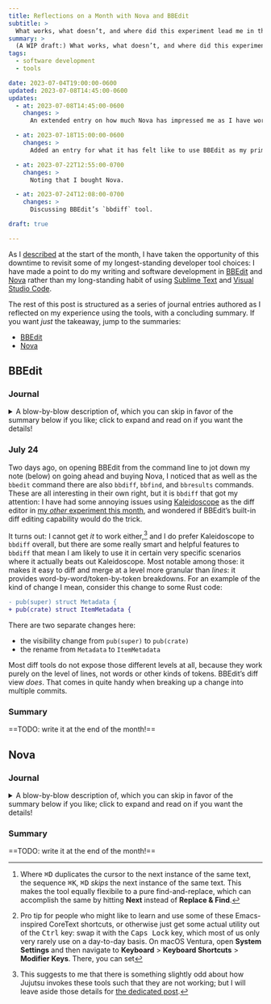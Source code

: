 ```yaml
---
title: Reflections on a Month with Nova and BBEdit
subtitle: >
  What works, what doesn’t, and where did this experiment lead me in the end?
summary: >
  (A WIP draft:) What works, what doesn’t, and where did this experiment lead me in the end?
tags:
  - software development
  - tools

date: 2023-07-04T19:00:00-0600
updated: 2023-07-08T14:45:00-0600
updates:
  - at: 2023-07-08T14:45:00-0600
    changes: >
      An extended entry on how much Nova has impressed me as I have worked basically exclusively with it on a Rust side project.

  - at: 2023-07-18T15:00:00-0600
    changes: >
      Added an entry for what it has felt like to use BBEdit as my primary “just for basic text work” editor for the past few weeks. Also switched (at least for now?) to using `<details>` tags for the journal sections.

  - at: 2023-07-22T12:55:00-0700
    changes: >
      Noting that I bought Nova.

  - at: 2023-07-24T12:08:00-0700
    changes: >
      Discussing BBEdit’s `bbdiff` tool.

draft: true

---
```


As I [described][blog] at the start of the month, I have taken the opportunity of this downtime to revisit some of my longest-standing developer tool choices: I have made a point to do my writing and software development in [BBEdit][bb] and [Nova][nova] rather than my long-standing habit of using [Sublime Text][st] and [Visual Studio Code][code].

[bb]: https://www.barebones.com/products/bbedit/
[blog]: https://v5.chriskrycho.com/journal/trying-bbedit-and-nova/
[code]: http://code.visualstudio.com/
[nova]: https://nova.app
[st]: https://www.sublimetext.com

The rest of this post is structured as a series of journal entries authored as I reflected on my experience using the tools, with a concluding summary. If you want *just* the takeaway, jump to the summaries:

- [BBEdit](#summary)
- [Nova](#summary-1)

## BBEdit

### Journal

<details><summary>A blow-by-blow description of, which you can skip in favor of the summary below if you like; click to expand and read on if you want the details!</summary>

#### July 4

BBEdit feels *quite* good as a writing tool. I initially tried working with it as a replacement for Code, and… it did not work out. That was apparent within a day. While it added support for language servers a few years ago, that approach is very clearly a second-class one in the editor, and things I take for granted when working in Code I could only sort of—very jankily—make work in BBEdit. Renames work well. Go to definition works decently. Finding all references… when it works, it’s nice, but it did not, in general, *work*.

Writing is a different story. As I noted at the end of the post in which I proclaimed my intention to do this, it feels really, *really* good. The editor is fast and snappy and gets out of my way, and all of its affordances are *native affordances*.

There is one key thing I miss from Sublime when using BBEdit as a primary authoring tool, though. Amusingly, it is the thing which sold everyone on Sublime all those years ago: multiple cursors. I end up using that feature extensively for fast text transformations that do not require doing an actual find and replace—not least because I can *choose* whether to include a given selection in Sublime (or Code, which has the same ability).[^cmd-d] I suspect I may get used to just using a find-and-replace mechanic again, but it is the kind of thing I wish BBEdit would just add and make this a non-issue.

The only other issue I have is that BBEdit does not let me set certain view defaults on a per-language basis. When editing a Markdown file, for example, I *never* want to see line numbers. I can configure Sublime or Code to do that; I cannot find any way to configure BBEdit to do that. I therefore have to toggle it off manually every time I open a Markdown doc, and then it is persistent across *all* document types. Meh.


[^cmd-d]: Where <kbd>⌘</kbd><kbd>D</kbd> duplicates the cursor to the next instance of the same text, the sequence <kbd>⌘</kbd><kbd>K</kbd>, <kbd>⌘</kbd><kbd>D</kbd> *skips* the next instance of the same text. This makes the tool equally flexibile to a pure find-and-replace, which can accomplish the same by hitting **Next** instead of **Replace & Find**.

### July 18

I have continued to use BBEdit as my go-to text editor over the past few weeks, and I continue to really like it. I recognize that I have barely tapped its power, and that I am still largely using it the same way I have used Sublime Text for the past six or seven years (since first Atom and then <abbr title="Visual Studio">VS</abbr> Code took over as my “daily driver”): for light and fast text editing with a minimum of fuss. In that role, I am finding that it is indeed noticeably better than Sublime in some ways, most of all in the ways that I hoped when I set out to do this experiment in the first place: feeling native and at home on macOS. The text editing itself is comparably nice in both, which is a testament to how well Sublime works—but the text rendering definitely feels like it *fits* more correctly on macOS.

Certainly the rest of the user interface does: it has a normal (meaning: mostly graphical!) settings panel—though that settings panel allows far *more* customization than most other Mac text editors. It lets you set *which menu items* you want, for goodness’ sake! The counterpoint here is that setting the “advanced”—BBEdit calls them “Expert”—settings requires writing [plist][plist] values from the command line with `defaults write com.barebones.bbedit.<some preference> <some value>`.

<aside>

This prompted me to actually go read the `man` page for `defaults` for the first time. Despite having *used* `defaults write` off and on for over a decade, I had never dug into it. It is a nicely-documented little utility. My favorite bit is the **Bugs** section:

> Defaults can be structured in very complex ways, making it difficult for the user to enter them with this command.

This is: accurate.

</aside>

[plist]: https://en.wikipedia.org/wiki/Property_list

The quibbles I noted above about per-document-type settings remain mildly annoying. Other issues I hit along the way were apparently at least partly of my own making. For example, I regularly create Markdown links by selecting some text and hitting <kbd>[</kbd> with the expectation that it will wrap the selected text with a matching `]`, after which I can just <kbd>Ctrl</kbd><kbd>F</kbd> it and hit <kbd>(</kbd> and then <kbd>⌘</kbd><kbd>V</kbd> to paste in the link.[^ctrl] BBEdit apparently supports this behavior out of the gate: the manual says it is the default behavior. I somehow turned it off and was going to write it down here as a gap, and then thought, *Nah, there must to be a preference for that, right?* Sure enough, the incredibly extensive User Manual told me what to change, and things are as they should be.

</details>


[^ctrl]: Pro tip for people who might like to learn and use some of these Emacs-inspired CoreText shortcuts, or otherwise just get some actual utility out of the <kbd>Ctrl</kbd> key: swap it with the <kbd>Caps Lock</kbd> key, which most of us only very rarely use on a day-to-day basis. On macOS Ventura, open **System Settings** and then navigate to **Keyboard** > **Keyboard Shortcuts** > **Modifier Keys**. There, you can set

### July 24

Two days ago, on opening BBEdit from the command line to jot down my note (below) on going ahead and buying Nova, I noticed that as well as the `bbedit` command there are also `bbdiff`, `bbfind`, and `bbresults` commands. These are all interesting in their own right, but it is `bbdiff` that got my attention: I have had some annoying issues using [Kaleidoscope][k] as the diff editor in [my *other* experiment this month][jj], and wondered if BBEdit’s built-in diff editing capability would do the trick.

[k]: https://kaleidoscope.app
[jj]: https://v5.chriskrycho.com/journal/jj-init/

It turns out: I cannot get *it* to work either,[^jj-diff] and I do prefer Kaleidoscope to `bbdiff` overall, but there are some really smart and helpful features to `bbdiff` that mean I am likely to use it in certain very specific scenarios where it actually beats out Kaleidoscope. Most notable among those: it makes it easy to diff and merge at a level more granular than *lines*: it provides word-by-word/token-by-token breakdowns. For an example of the kind of change I mean, consider this change to some Rust code:

```diff
- pub(super) struct Metadata {
+ pub(crate) struct ItemMetadata {
```

There are two separate changes here:

- the visibility change from `pub(super)` to `pub(crate)`
- the rename from `Metadata` to `ItemMetadata`

Most diff tools do not expose those different levels at all, because they work purely on the level of lines, not words or other kinds of tokens. BBEdit’s diff view *does*. That comes in quite handy when breaking up a change into multiple commits.

[^jj-diff]: This suggests to me that there is something slightly odd about how Jujutsu invokes these tools such that they are not working; but I will leave aside those details for [the dedicated post][jj].


### Summary

==TODO: write it at the end of the month!==

<!--

-->


## Nova

### Journal

<details><summary>A blow-by-blow description of, which you can skip in favor of the summary below if you like; click to expand and read on if you want the details!</summary>

#### July 4

At this point, I have been using Nova for a couple of days for my ongoing side project work in Rust (see comments above about why I ended up *not* trying to use BBEdit for this!). It feels… really, *really* good. I have hit only a few things where I could not do everything Code does. I hit one consistent crash—a case where [rust-analyzer][ra] seems to be crashing and Nova is not handling the crash well—but otherwise it has been incredibly snappy and reliable. More than that, when I had cause to reopen Code briefly (because of the aforementioned crash) it just felt… janky.

[ra]: https://rust-analyzer.github.io

### July 8

Over the past couple of days, I finished a major milestone in one of my side projects—a project written entirely in Rust, and with all of this work carried out entirely in Nova. This was a pretty good stress test for Nova: while the rust-analyzer language server does in fact implement the normal [Language Server Protocol][lsp], the rust-analyzer project is also explicit that the [<abbr title="Visual Studio">VS</abbr> Code][code] extension is the primary target, and it gets attention and sometimes even features other editors do not as a result. How well, I wondered, would Nova stack up?

[lsp]: https://microsoft.github.io/language-server-protocol/
[code]: https://code.visualstudio.com

The answer, I was delighted to find, is: *smashingly*. Although I hit a number of little bugs and gaps along the way, none of them were remotely show-stoppers, and the overall experience is frankly *so* much better than the experience of using Code that I am now finding it somewhat difficult to imagine going back. As I said above, Code just feels kind of janky by contrast. As I noted in [my original explanation][original] for why I am running this experiment in the first place: every single thing about an Electron app is just a little bit *off*. Not so with Nova.

[original]: https://v5.chriskrycho.com/journal/trying-bbedit-and-nova/

Most of these kinds of small quality-of-life details were also true the last time I looked at Nova. There was another problem then, though: the ecosystem around the editor. While still not massive, the ecosystem is much larger than it was 12–18 months ago. More important than there simply being more extensions is that the territory covered by those extensions has grown dramatically. There *were* Rust and TypeScript extensions back then; they are *good* now. Indeed, the ecosystem which exists for Nova appears generally to be fairly high quality.

The net is that, a week into this experiment, I am *really* liking Nova and I am very likely to end up switching to it as my “daily driver” editor going forward.


### July 22

I just bought Nova. I think that tells you the status of this experiment. Since I have been using it as my go-to editor/<abbr title="integrated development environment">IDE</abbr> for Rust, TypeScript, etc. for the past three weeks, I have hit the point where I actively want *not* to open <abbr title="Visual Studio">VS</abbr> Code. I do not miss it. As described above, I have a handful of small things I miss (and might contribute to the ecosystem), and I will have some work to do to make it viable as my editor for the mammoth repo I mostly work on for my daily work (rather than personal work), but I call this part of the experiment a smashing success.

There is very little to say here beyond what I said above in terms of the reasons. I just hit the point today where I knew that I had no more doubts. The question was not “Am I going to buy this?” but simply “When do I get around to buying it?” Given that Panic is a *great* developer—one with a long history of shipping some of the best apps on the Mac, including [Transmit][transmit], of which I am also a very happy customer—I just decided the answer was: *Today*. I am happy to have switched, full stop.

[transmit]: https://panic.com/transmit/


</details>


### Summary

==TODO: write it at the end of the month!==

